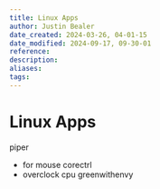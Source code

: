 ```yaml
---
title: Linux Apps
author: Justin Bealer
date_created: 2024-03-26, 04-01-15
date_modified: 2024-09-17, 09-30-01
reference: 
description: 
aliases: 
tags: 
---
```

# Linux Apps
piper
- for mouse
corectrl
- overclock cpu
greenwithenvy